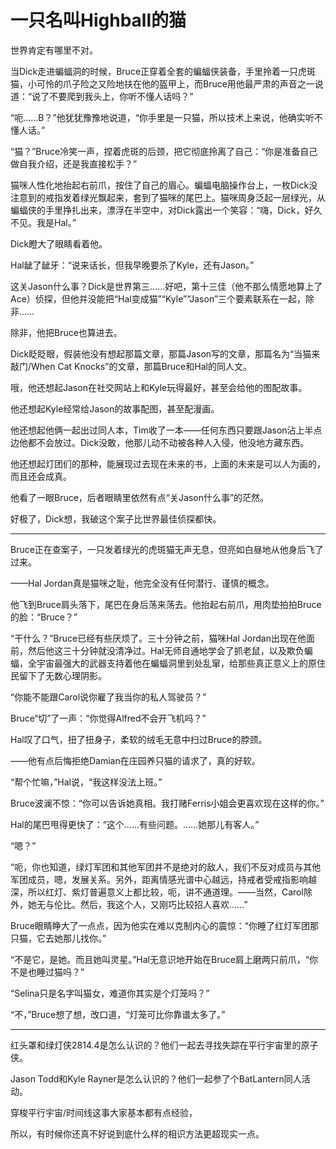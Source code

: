# 一只名叫Highball的猫

世界肯定有哪里不对。

当Dick走进蝙蝠洞的时候，Bruce正穿着全套的蝙蝠侠装备，手里拎着一只虎斑猫，小可怜的爪子险之又险地扶在他的盔甲上，而Bruce用他最严肃的声音之一说道：“说了不要爬到我头上，你听不懂人话吗？”

“呃……B？”他犹犹豫豫地说道，“你手里是一只猫，所以技术上来说，他确实听不懂人话。”

“猫？”Bruce冷笑一声，捏着虎斑的后颈，把它彻底拎离了自己：“你是准备自己做自我介绍，还是我直接松手？”

猫咪人性化地抬起右前爪，按住了自己的眉心。蝙蝠电脑操作台上，一枚Dick没注意到的戒指发着绿光飘起来，套到了猫咪的尾巴上。猫咪周身泛起一层绿光，从蝙蝠侠的手里挣扎出来，漂浮在半空中，对Dick露出一个笑容：“嗨，Dick，好久不见。我是Hal。”

Dick瞪大了眼睛看着他。

Hal龇了龇牙：“说来话长，但我早晚要杀了Kyle，还有Jason。”

这关Jason什么事？Dick是世界第三……好吧，第十三佳（他不那么情愿地算上了Ace）侦探，但他并没能把“Hal变成猫”“Kyle”“Jason”三个要素联系在一起，除非……

除非，他把Bruce也算进去。

Dick眨眨眼，假装他没有想起那篇文章，那篇Jason写的文章，那篇名为“当猫来敲门/When Cat Knocks”的文章，那篇Bruce和Hal的同人文。

哦，他还想起Jason在社交网站上和Kyle玩得最好，甚至会给他的图配故事。

他还想起Kyle经常给Jason的故事配图，甚至配漫画。

他还想起他俩一起出过同人本，Tim收了一本——任何东西只要跟Jason沾上半点边他都不会放过。Dick没敢，他那儿动不动被各种人入侵，他没地方藏东西。

他还想起灯团们的那种，能展现过去现在未来的书，上面的未来是可以人为画的，而且还会成真。

他看了一眼Bruce，后者眼睛里依然有点“关Jason什么事”的茫然。

好极了，Dick想，我破这个案子比世界最佳侦探都快。

------

Bruce正在查案子，一只发着绿光的虎斑猫无声无息，但亮如白昼地从他身后飞了过来。

——Hal Jordan真是猫咪之耻，他完全没有任何潜行、谨慎的概念。

他飞到Bruce肩头落下，尾巴在身后荡来荡去。他抬起右前爪，用肉垫拍拍Bruce的脸：“Bruce？”

“干什么？”Bruce已经有些厌烦了。三十分钟之前，猫咪Hal Jordan出现在他面前，然后他这三十分钟就没清净过。Hal无师自通地学会了抓老鼠，以及欺负蝙蝠，全宇宙最强大的武器支持着他在蝙蝠洞里到处乱窜，给那些真正意义上的原住民留下了无数心理阴影。

“你能不能跟Carol说你雇了我当你的私人驾驶员？”

Bruce“切”了一声：“你觉得Alfred不会开飞机吗？”

Hal叹了口气，扭了扭身子，柔软的绒毛无意中扫过Bruce的脖颈。

——他有点后悔拒绝Damian在庄园养只猫的请求了，真的好软。

“帮个忙嘛，”Hal说，“我这样没法上班。”

Bruce波澜不惊：“你可以告诉她真相。我打赌Ferris小姐会更喜欢现在这样的你。”

Hal的尾巴甩得更快了：“这个……有些问题。……她那儿有客人。”

“嗯？”

“呃，你也知道，绿灯军团和其他军团并不是绝对的敌人，我们不反对成员与其他军团成员，嗯，发展关系。另外，距离情感光谱中心越远，持戒者受戒指影响越深，所以红灯、紫灯普遍意义上都比较，呃，讲不通道理。——当然，Carol除外，她无与伦比。然后，我这个人，又刚巧比较招人喜欢……”

Bruce眼睛睁大了一点点，因为他实在难以克制内心的震惊：“你睡了红灯军团那只猫，它去她那儿找你。”

“不是它，是她。而且她叫灵星。”Hal无意识地开始在Bruce肩上磨两只前爪，“你不是也睡过猫吗？”

“Selina只是名字叫猫女，难道你其实是个灯笼吗？”

“不，”Bruce想了想，改口道，“灯笼可比你靠谱太多了。”

------

红头罩和绿灯侠2814.4是怎么认识的？他们一起去寻找失踪在平行宇宙里的原子侠。

Jason Todd和Kyle Rayner是怎么认识的？他们一起参了个BatLantern同人活动。

穿梭平行宇宙/时间线这事大家基本都有点经验，

所以，有时候你还真不好说到底什么样的相识方法更超现实一点。

